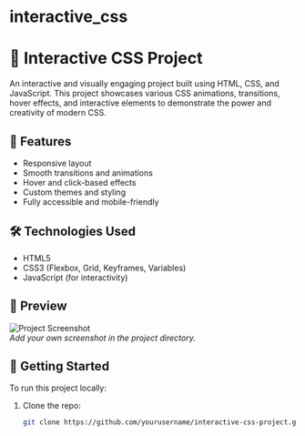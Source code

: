# interactive_css
# 🎨 Interactive CSS Project

An interactive and visually engaging project built using HTML, CSS, and JavaScript. This project showcases various CSS animations, transitions, hover effects, and interactive elements to demonstrate the power and creativity of modern CSS.

## 🌟 Features

- Responsive layout
- Smooth transitions and animations
- Hover and click-based effects
- Custom themes and styling
- Fully accessible and mobile-friendly

## 🛠️ Technologies Used

- HTML5
- CSS3 (Flexbox, Grid, Keyframes, Variables)
- JavaScript (for interactivity)

## 📸 Preview

![Project Screenshot](screenshot.png)  
*Add your own screenshot in the project directory.*

## 🚀 Getting Started

To run this project locally:

1. Clone the repo:
   ```bash
   git clone https://github.com/yourusername/interactive-css-project.git
